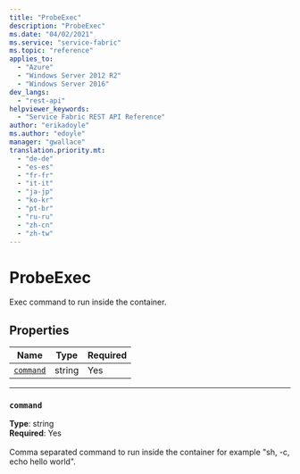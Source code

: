 ```yaml
---
title: "ProbeExec"
description: "ProbeExec"
ms.date: "04/02/2021"
ms.service: "service-fabric"
ms.topic: "reference"
applies_to: 
  - "Azure"
  - "Windows Server 2012 R2"
  - "Windows Server 2016"
dev_langs: 
  - "rest-api"
helpviewer_keywords: 
  - "Service Fabric REST API Reference"
author: "erikadoyle"
ms.author: "edoyle"
manager: "gwallace"
translation.priority.mt: 
  - "de-de"
  - "es-es"
  - "fr-fr"
  - "it-it"
  - "ja-jp"
  - "ko-kr"
  - "pt-br"
  - "ru-ru"
  - "zh-cn"
  - "zh-tw"
---
```

# ProbeExec

Exec command to run inside the container.

## Properties
| Name | Type | Required |
| --- | --- | --- |
| [`command`](#command) | string | Yes |

____
### `command`
__Type__: string <br/>
__Required__: Yes<br/>
<br/>
Comma separated command to run inside the container for example "sh, -c, echo hello world".
